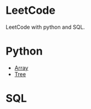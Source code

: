 # LeetCode
LeetCode with python and SQL. 

# Python
* [Array](./python/Array/)    
* [Tree](./python/Tree/)

# SQL
